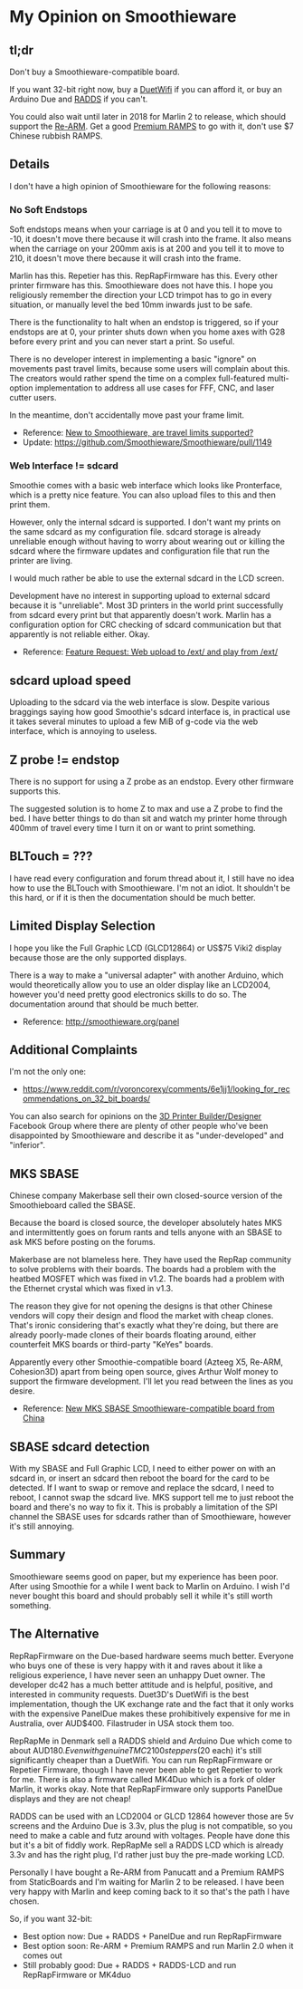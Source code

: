 # My Opinion on Smoothieware

## tl;dr

Don't buy a Smoothieware-compatible board.

If you want 32-bit right now, buy a [DuetWifi](http://duet3d.com/) if you can afford it, or buy an Arduino Due and [RADDS](http://www.reprap.me/radds-v15.html) if you can't.

You could also wait until later in 2018 for Marlin 2 to release, which should support the [Re-ARM](https://www.panucatt.com/Re_ARM_for_RAMPS_p/ra1768.htm). Get a good [Premium RAMPS](https://www.tindie.com/products/staticboards/ramps-14-sb-premium/) to go with it, don't use $7 Chinese rubbish RAMPS.

## Details

I don't have a high opinion of Smoothieware for the following reasons:

### No Soft Endstops

Soft endstops means when your carriage is at 0 and you tell it to move to -10, it doesn't move there because it will crash into the frame. It also means when the carriage on your 200mm axis is at 200 and you tell it to move to 210, it doesn't move there because it will crash into the frame.

Marlin has this. Repetier has this. RepRapFirmware has this. Every other printer firmware has this. Smoothieware does not have this. I hope you religiously remember the direction your LCD trimpot has to go in every situation, or manually level the bed 10mm inwards just to be safe.

There is the functionality to halt when an endstop is triggered, so if your endstops are at 0, your printer shuts down when you home axes with G28 before every print and you can never start a print. So useful.

There is no developer interest in implementing a basic "ignore" on movements past travel limits, because some users will complain about this. The creators would rather spend the time on a complex full-featured multi-option implementation to address all use cases for FFF, CNC, and laser cutter users.

In the meantime, don't accidentally move past your frame limit.

* Reference: [New to Smoothieware, are travel limits supported?](http://forum.smoothieware.org/forum/t-1478417/new-to-smoothieware-are-travel-limits-supported)
* Update: https://github.com/Smoothieware/Smoothieware/pull/1149

### Web Interface != sdcard

Smoothie comes with a basic web interface which looks like Pronterface, which is a pretty nice feature. You can also upload files to this and then print them.

However, only the internal sdcard is supported. I don't want my prints on the same sdcard as my configuration file. sdcard storage is already unreliable enough without having to worry about wearing out or killing the sdcard where the firmware updates and configuration file that run the printer are living.

I would much rather be able to use the external sdcard in the LCD screen.

Development have no interest in supporting upload to external sdcard because it is "unreliable". Most 3D printers in the world print successfully from sdcard every print but that apparently doesn't work. Marlin has a configuration option for CRC checking of sdcard communication but that apparently is not reliable either. Okay.

* Reference: [Feature Request: Web upload to /ext/ and play from /ext/](http://forum.smoothieware.org/forum/t-2223914/feature-request:web-upload-to-ext-and-play-from-ext)

## sdcard upload speed

Uploading to the sdcard via the web interface is slow. Despite various braggings saying how good Smoothie's sdcard interface is, in practical use it takes several minutes to upload a few MiB of g-code via the web interface, which is annoying to useless.

## Z probe != endstop

There is no support for using a Z probe as an endstop. Every other firmware supports this.

The suggested solution is to home Z to max and use a Z probe to find the bed. I have better things to do than sit and watch my printer home through 400mm of travel every time I turn it on or want to print something.

## BLTouch = ???

I have read every configuration and forum thread about it, I still have no idea how to use the BLTouch with Smoothieware. I'm not an idiot. It shouldn't be this hard, or if it is then the documentation should be much better.

## Limited Display Selection

I hope you like the Full Graphic LCD (GLCD12864) or US$75 Viki2 display because those are the only supported displays.

There is a way to make a "universal adapter" with another Arduino, which would theoretically allow you to use an older display like an LCD2004, however you'd need pretty good electronics skills to do so. The documentation around that should be much better.

* Reference: http://smoothieware.org/panel

## Additional Complaints

I'm not the only one:

* https://www.reddit.com/r/voroncorexy/comments/6e1jj1/looking_for_recommendations_on_32_bit_boards/

You can also search for opinions on the [3D Printer Builder/Designer](https://www.facebook.com/groups/cncbuilddesign/) Facebook Group where there are plenty of other people who've been disappointed by Smoothieware and describe it as "under-developed" and "inferior".

## MKS SBASE

Chinese company Makerbase sell their own closed-source version of the Smoothieboard called the SBASE.

Because the board is closed source, the developer absolutely hates MKS and intermittently goes on forum rants and tells anyone with an SBASE to ask MKS before posting on the forums.

Makerbase are not blameless here. They have used the RepRap community to solve problems with their boards. The boards had a problem with the heatbed MOSFET which was fixed in v1.2. The boards had a problem with the Ethernet crystal which was fixed in v1.3.

The reason they give for not opening the designs is that other Chinese vendors will copy their design and flood the market with cheap clones. That's ironic considering that's exactly what they're doing, but there are already poorly-made clones of their boards floating around, either counterfeit MKS boards or third-party "KeYes" boards.

Apparently every other Smoothie-compatible board (Azteeg X5, Re-ARM, Cohesion3D) apart from being open source, gives Arthur Wolf money to support the firmware development. I'll let you read between the lines as you desire.

* Reference: [New MKS SBASE Smoothieware-compatible board from China](http://forums.reprap.org/read.php?13,499322)

## SBASE sdcard detection

With my SBASE and Full Graphic LCD, I need to either power on with an sdcard in, or insert an sdcard then reboot the board for the card to be detected. If I want to swap or remove and replace the sdcard, I need to reboot, I cannot swap the sdcard live. MKS support tell me to just reboot the board and there's no way to fix it. This is probably a limitation of the SPI channel the SBASE uses for sdcards rather than of Smoothieware, however it's still annoying.

## Summary

Smoothieware seems good on paper, but my experience has been poor. After using Smoothie for a while I went back to Marlin on Arduino. I wish I'd never bought this board and should probably sell it while it's still worth something.

## The Alternative

RepRapFirmware on the Due-based hardware seems much better. Everyone who buys one of these is very happy with it and raves about it like a religious experience, I have never seen an unhappy Duet owner. The developer dc42 has a much better attitude and is helpful, positive, and interested in community requests. Duet3D's DuetWifi is the best implementation, though the UK exchange rate and the fact that it only works with the expensive PanelDue makes these prohibitively expensive for me in Australia, over AUD$400. Filastruder in USA stock them too.

RepRapMe in Denmark sell a RADDS shield and Arduino Due which come to about AUD$180. Even with genuine TMC2100 steppers ($20 each) it's still significantly cheaper than a DuetWifi. You can run RepRapFirmware or Repetier Firmware, though I have never been able to get Repetier to work for me. There is also a firmware called MK4Duo which is a fork of older Marlin, it works okay. Note that RepRapFirmware only supports PanelDue displays and they are not cheap!

RADDS can be used with an LCD2004 or GLCD 12864 however those are 5v screens and the Arduino Due is 3.3v, plus the plug is not compatible, so you need to make a cable and futz around with voltages. People have done this but it's a bit of fiddly work. RepRapMe sell a RADDS LCD which is already 3.3v and has the right plug, I'd rather just buy the pre-made working LCD.

Personally I have bought a Re-ARM from Panucatt and a Premium RAMPS from StaticBoards and I'm waiting for Marlin 2 to be released. I have been very happy with Marlin and keep coming back to it so that's the path I have chosen.

So, if you want 32-bit:

* Best option now: Due + RADDS + PanelDue and run RepRapFirmware
* Best option soon: Re-ARM + Premium RAMPS and run Marlin 2.0 when it comes out
* Still probably good: Due + RADDS + RADDS-LCD and run RepRapFirmware or MK4duo